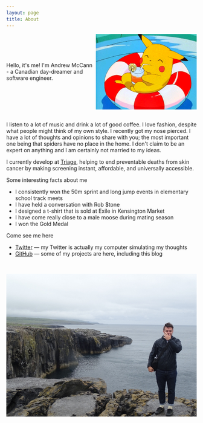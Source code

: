 ```yaml
---
layout: page
title: About
---
```


<div style="display: flex; flex-direction: row; justify-content: center;">
	<p style="margin: auto;">Hello, it's me! I'm Andrew McCann - a Canadian day-dreamer and software engineer.</p>
	<img src="/img/pikatube.gif" alt="Pic of me" style="height: 200px;"/>
</div>

<br>

I  listen to a lot of music and drink a lot
of good coffee. I love fashion, despite what people might think of
my own style. I recently got my nose pierced. I have a lot of thoughts and opinions to share with you; the most important one being that spiders have no place in the home. I don't claim to be an expert on anything and I am certainly not married to my ideas.

I currently develop at [Triage](https://triage.com), helping to end preventable deaths from skin cancer by making screening instant, affordable, and universally accessible.

Some interesting facts about me

* I consistently won the 50m sprint and long jump events in elementary school track meets
* I have held a conversation with Rob $tone
* I designed a t-shirt that is sold at Exile in Kensington Market
* I have come really close to a male moose during mating season
* I won the Gold Medal

Come see me here

* [Twitter](https://twitter.com/AndrewSimulator) — my Twitter is actually my computer simulating my thoughts
* [GitHub](https://github.com/amccannv) — some of my projects are here, including this blog

<br>

![Me](/img/aboutme.JPG "A pic of me!")